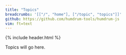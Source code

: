 ```yaml
---
title: "Topics"
breadcrumbs: '[["/", "home"], ["/topic", "topics"]]'
github: https://github.com/humdrum-tools/humdrum-js
vim: ft=text
---
```


{% include header.html %}

Topics will go here.


